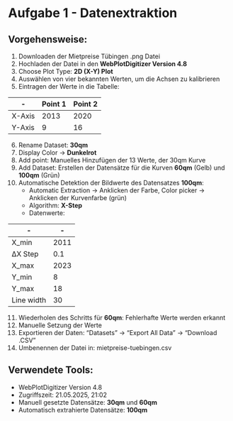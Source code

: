 
# Aufgabe 1 - Datenextraktion

## Vorgehensweise:
1. Downloaden der Mietpreise Tübingen .png Datei
2. Hochladen der Datei in den __WebPlotDigitizer Version 4.8__
3. Choose Plot Type: __2D (X-Y) Plot__
4. Auswählen von vier bekannten Werten, um die Achsen zu kalibrieren
5. Eintragen der Werte in die Tabelle:

| - | Point 1 | Point 2 |
| ------ | ------ | ------ |
| X-Axis | 2013 | 2020 |
| Y-Axis | 9 | 16 |

6. Rename Dataset: __30qm__
7. Display Color -> __Dunkelrot__
8. Add point: Manuelles Hinzufügen der 13 Werte, der 30qm Kurve
9. Add Dataset: Erstellen der Datensätze für die Kurven __60qm__ (Gelb) und __100qm__ (Grün)
10. Automatische Detektion der Bildwerte des Datensatzes __100qm__:
    - Automatic Extraction -> Anklicken der Farbe, Color picker -> Anklicken der Kurvenfarbe (grün)
    - Algorithm: __X-Step__
    - Datenwerte:

| - | - |
| ------ | ------ |
| X_min | 2011 |
| ΔX Step | 0.1 |
| X_max	 | 2023 |
| Y_min | 8 |
| Y_max | 18 |
| Line width	 | 30 |  

11. Wiederholen des Schritts für __60qm__: Fehlerhafte Werte werden erkannt
12. Manuelle Setzung der Werte
13. Exportieren der Daten: “Datasets” -> “Export All Data” -> “Download .CSV”
14. Umbenennen der Datei in: mietpreise-tuebingen.csv

## Verwendete Tools:
- WebPlotDigitizer Version 4.8
- Zugriffszeit: 21.05.2025, 21:02
- Manuell gesetzte Datensätze: __30qm__ und __60qm__
- Automatisch extrahierte Datensätze: __100qm__
   
   
